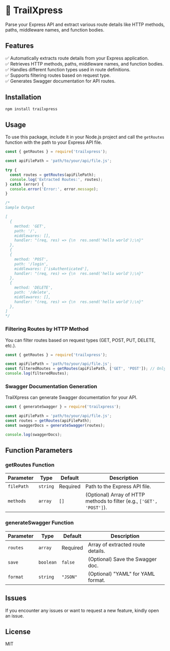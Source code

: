 # **🚀 TrailXpress**  
Parse your Express API and extract various route details like HTTP methods, paths, middleware names, and function bodies.  

## **Features**  
✅ Automatically extracts route details from your Express application.  
✅ Retrieves HTTP methods, paths, middleware names, and function bodies.  
✅ Handles different function types used in route definitions.  
✅ Supports filtering routes based on request type.  
✅ Generates Swagger documentation for API routes.  

## **Installation**  

```bash
npm install trailxpress
```

## **Usage**  
To use this package, include it in your Node.js project and call the `getRoutes` function with the path to your Express API file.

```js
const { getRoutes } = require('trailxpress');

const apiFilePath = 'path/to/your/api/file.js';

try {
  const routes = getRoutes(apiFilePath);
  console.log('Extracted Routes:', routes);
} catch (error) {
  console.error('Error:', error.message);
}

/*
Sample Output

[
  {
    method: 'GET',
    path: '/',
    middlewares: [],
    handler: "(req, res) => {\n  res.send('hello world');\n}"
  },
  {
  {
    method: 'POST',
    path: '/login',
    middlewares: ['isAuthenticated'],
    handler: "(req, res) => {\n  res.send('hello world');\n}"
  },
  {
    method: 'DELETE',
    path: '/delete',
    middlewares: [],
    handler: "(req, res) => {\n  res.send('hello world');\n}"
  },
] 
*/
```

### **Filtering Routes by HTTP Method**  
You can filter routes based on request types (GET, POST, PUT, DELETE, etc.).  

```js
const { getRoutes } = require('trailxpress');

const apiFilePath = 'path/to/your/api/file.js';
const filteredRoutes = getRoutes(apiFilePath, ['GET', 'POST']); // Only fetch GET and POST routes
console.log(filteredRoutes);
```

### **Swagger Documentation Generation**  
TrailXpress can generate Swagger documentation for your API.  

```js
const { generateSwagger } = require('trailxpress');

const apiFilePath = 'path/to/your/api/file.js';
const routes = getRoutes(apiFilePath);
const swaggerDocs = generateSwagger(routes);

console.log(swaggerDocs);
```

## **Function Parameters**  

### **getRoutes Function**  

| Parameter      | Type      | Default  | Description |
|--------------|----------|---------|------------|
| `filePath`   | `string` | Required | Path to the Express API file. |
| `methods`    | `array`  | `[]`     | (Optional) Array of HTTP methods to filter (e.g., `['GET', 'POST']`). |

### **generateSwagger Function**  

| Parameter  | Type     | Default  | Description |
|------------|---------|---------|------------|
| `routes`  | `array`  | Required | Array of extracted route details. |
| `save`   | `boolean` | `false` | (Optional) Save the Swagger doc. |
| `format` | `string` | `"JSON"` | (Optional) "YAML" for YAML format. |

## **Issues**  
If you encounter any issues or want to request a new feature, kindly open an issue.  

## **License**  
MIT  
